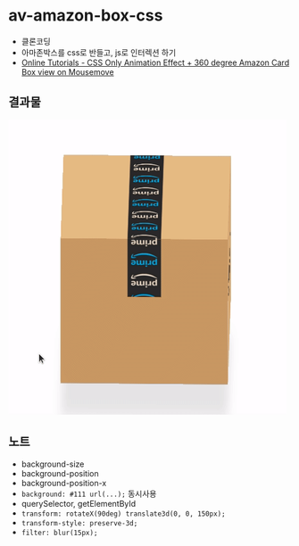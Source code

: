 # av-amazon-box-css

* 클론코딩
* 아마존박스를 css로 반들고, js로 인터렉션 하기
* [Online Tutorials - CSS Only Animation Effect + 360 degree Amazon Card Box view on Mousemove](https://www.youtube.com/watch?v=7UJ7J1lM2Bw&t=75s)

## 결과물
![](result.gif)

## 노트
* background-size
* background-position
* background-position-x
* `background: #111 url(...);` 동시사용
* querySelector, getElementById
* `transform: rotateX(90deg) translate3d(0, 0, 150px);`
* `transform-style: preserve-3d;`
* `filter: blur(15px);`
